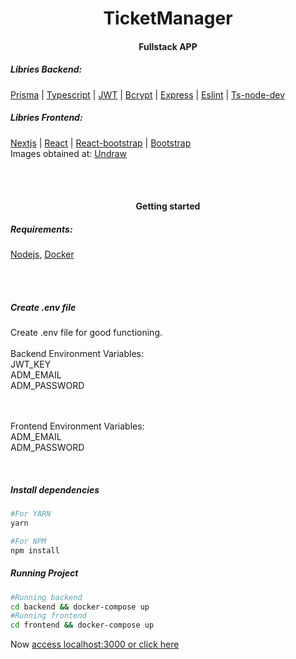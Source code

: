 <h1 align=center>TicketManager</h1>
<h4 align=center>Fullstack APP</h4>
<h5>Libries Backend:</h5>
<a href="https://www.prisma.io/">Prisma</a> | <a href="https://www.typescriptlang.org/">Typescript</a> | <a href="https://jwt.io/">JWT</a> | <a href="https://www.npmjs.com/package/bcrypt">Bcrypt</a> | <a href="https://expressjs.com/pt-br/">Express</a> | <a href="https://eslint.org/">Eslint</a> | <a href="https://www.npmjs.com/package/ts-node-dev">Ts-node-dev</a>
<br>

<h5>Libries Frontend:</h5>

<a href="https://nextjs.org/">Nextjs</a> | <a href="https://reactjs.org/">React</a> | <a href="https://react-bootstrap.github.io/">React-bootstrap</a> | <a href="https://getbootstrap.com/">Bootstrap</a>
<br>
Images obtained at: <a href="https://undraw.co/">Undraw</a>

<br><br>

<h4 align=center>Getting started</h4>

<h5>Requirements:</h5>
<a href="https://nodejs.org/en/">Nodejs</a>, <a href="https://www.docker.com/">Docker</a>

<br><br>

<h5>Create .env file</h5>
Create .env file for good functioning.<br><br>
Backend Environment Variables:<br>
JWT_KEY<br>
ADM_EMAIL<br>
ADM_PASSWORD<br>

<br><br>
Frontend Environment Variables:<br>
ADM_EMAIL<br>
ADM_PASSWORD<br>

<br>

<h5>Install dependencies</h5>

```bash
#For YARN
yarn

#For NPM
npm install
```

<h5>Running Project</h5>

```bash
#Running backend
cd backend && docker-compose up
#Running frontend
cd frontend && docker-compose up
```

Now <a href="http://localhost:3000">access localhost:3000 or click here</a>
